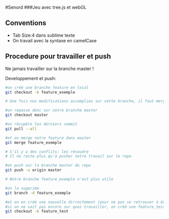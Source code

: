 #Senord
###Jeu avec tree.js et webGL
## Conventions
- Tab Size:4 dans sublime texte
- On travail avec la syntaxe en camelCase

## Procedure pour travailler et push

Ne jamais travailler sur la branche master !

Developpement et push:
```bash
#on créé une branche feature en local
git checkout -b feature_exemple

# Une fois nos modifications accomplies sur cette branche, il faut merger celle-ci sur la branche master

#on repasse donc sur notre branche master
git checkout master

#on récupére les derniers commit
git pull --all

#et on merge notre feature dans master
git merge feature_exemple

# S'il y a des conflits: les résoudre
# Il ne reste plus qu'à pusher notre travail sur le repo

#on push sur la branche master du repo
git push -u origin master

# Notre branche feature_exemple n'est plus utile

#on la supprime
git branch -d feature_exemple

#et on en créé une nouvelle dirrectement (pour ne pas se retrouver à éditer sur master)
#si on ne sait pas encore sur quoi travailler, on créé une feature_test
git checkout -b feature_test
```